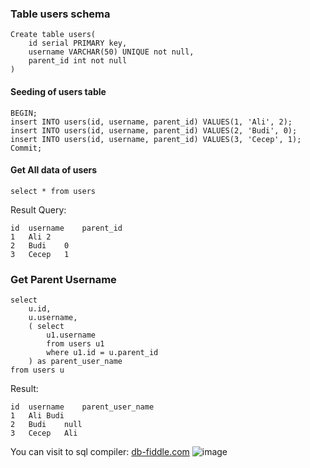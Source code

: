 ### Table users schema
```
Create table users(
	id serial PRIMARY key,
  	username VARCHAR(50) UNIQUE not null,
  	parent_id int not null
)
```

#### Seeding of users table 
```
BEGIN;
insert INTO users(id, username, parent_id) VALUES(1, 'Ali', 2);
insert INTO users(id, username, parent_id) VALUES(2, 'Budi', 0);
insert INTO users(id, username, parent_id) VALUES(3, 'Cecep', 1);
Commit;
```

#### Get All data of users
```
select * from users
```

Result Query:
``` 
id	username	parent_id
1	Ali	2
2	Budi	0
3	Cecep	1
```

### Get Parent Username 
``` 
select 
	u.id,
    u.username, 
    ( select 
     	u1.username 
      	from users u1 
     	where u1.id = u.parent_id 
    ) as parent_user_name
from users u
```

Result:
``` 
id	username	parent_user_name
1	Ali	Budi
2	Budi	null
3	Cecep	Ali

```

You can visit to sql compiler:
[db-fiddle.com](https://www.db-fiddle.com/f/gEByiJnuy9HxK3ckYJTPAt/3)
![image](https://user-images.githubusercontent.com/16787866/149661854-b181fa62-57c7-4969-96d4-5f6ece0d0029.png)
